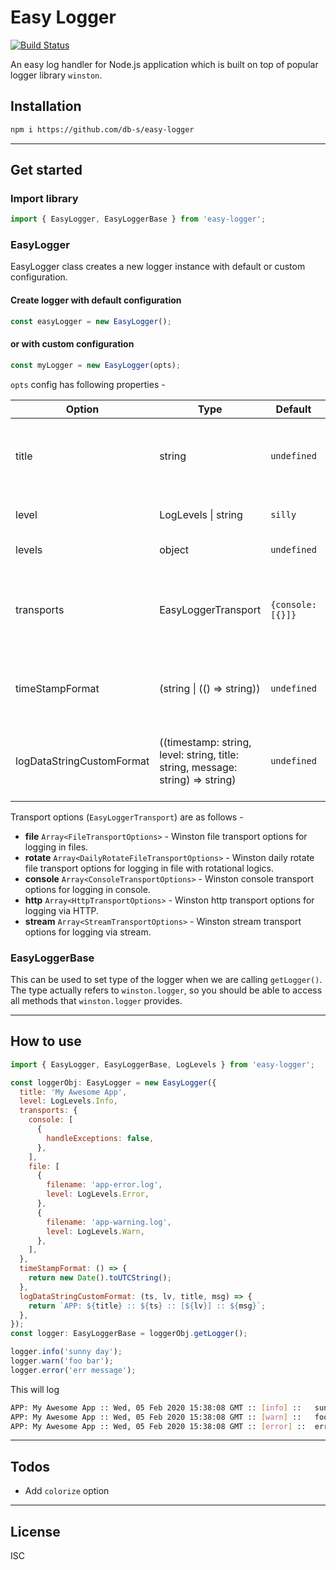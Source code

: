 # Easy Logger

[![Build Status](https://travis-ci.org/db-s/easy-logger.svg?branch=master)](https://travis-ci.org/db-s/easy-logger)

An easy log handler for Node.js application which is built on top of popular logger library `winston`.

## Installation

```sh
npm i https://github.com/db-s/easy-logger
```

***

## Get started

### Import library

```javascript
import { EasyLogger, EasyLoggerBase } from 'easy-logger';
```

### EasyLogger

EasyLogger class creates a new logger instance with default or custom configuration.

#### Create logger with default configuration

```javascript
const easyLogger = new EasyLogger();
```

#### or with custom configuration

```javascript
const myLogger = new EasyLogger(opts);
```

`opts` config has following properties -

| Option                    | Type                                                                           | Default           | Description                                                                                                                                                                                                                                                       |
|---------------------------|--------------------------------------------------------------------------------|-------------------|-------------------------------------------------------------------------------------------------------------------------------------------------------------------------------------------------------------------------------------------------------------------|
| title                     | string                                                                         | `undefined`       | Application title can be provided which will be prefixed (or customized using `logDataStringCustomFormat` method) in log messages.                                                                                                                                |
| level                     | LogLevels \| string                                                            | `silly`           | Log level depending which different kind of log will be written. Read more [here](https://github.com/winstonjs/winston#logging-levels).                                                                                                                           |
| levels                    | object                                                                         | `undefined`       | Custom log levels. Read more [here](https://github.com/winstonjs/winston#using-custom-logging-levels).                                                                                                                                                            |
| transports                | EasyLoggerTransport                                                            | `{console: [{}]}` | A transport is essentially a storage device for your logs. Like winston, easylogger accepts multiple transports such as `console`, `file` etc. Read more [here](https://github.com/winstonjs/winston#transports). |
| timeStampFormat           | (string \| (() => string))                                                     | `undefined`       | Custom timestamp format. It can be a string accepted by [fetcha](https://github.com/taylorhakes/fecha) module or a method that returns formatted date.                                                                                                            |
| logDataStringCustomFormat | ((timestamp: string, level: string, title: string, message: string) => string) | `undefined`       | Custom log message format. You can pass a method with timestamp, level, title and message and return a formatted string as you want.                                                                                                                              |
Transport options (`EasyLoggerTransport`) are as follows -

* __file__ `Array<FileTransportOptions>` - Winston file transport options for logging in files.
* __rotate__ `Array<DailyRotateFileTransportOptions>` - Winston daily rotate file transport options for logging in file with rotational logics.
* __console__ `Array<ConsoleTransportOptions>` - Winston console transport options for logging in console.
* __http__ `Array<HttpTransportOptions>` - Winston http transport options for logging via HTTP.
* __stream__ `Array<StreamTransportOptions>` - Winston stream transport options for logging via stream.

### EasyLoggerBase

This can be used to set type of the logger when we are calling `getLogger()`. The type actually refers to `winston.logger`, so you should be able to access all methods that `winston.logger` provides.

***

## How to use

```javascript
import { EasyLogger, EasyLoggerBase, LogLevels } from 'easy-logger';

const loggerObj: EasyLogger = new EasyLogger({
  title: 'My Awesome App',
  level: LogLevels.Info,
  transports: {
    console: [
      {
        handleExceptions: false,
      },
    ],
    file: [
      {
        filename: 'app-error.log',
        level: LogLevels.Error,
      },
      {
        filename: 'app-warning.log',
        level: LogLevels.Warn,
      },
    ],
  },
  timeStampFormat: () => {
    return new Date().toUTCString();
  },
  logDataStringCustomFormat: (ts, lv, title, msg) => {
    return `APP: ${title} :: ${ts} :: [${lv}] :: ${msg}`;
  },
});
const logger: EasyLoggerBase = loggerObj.getLogger();

logger.info('sunny day');
logger.warn('foo bar');
logger.error('err message');
```

This will log

```sh
APP: My Awesome App :: Wed, 05 Feb 2020 15:38:08 GMT :: [info] :: 	sunny day
APP: My Awesome App :: Wed, 05 Feb 2020 15:38:08 GMT :: [warn] :: 	foo bar
APP: My Awesome App :: Wed, 05 Feb 2020 15:38:08 GMT :: [error] :: 	err message
```

***

## Todos

* Add `colorize` option

***

## License

ISC
